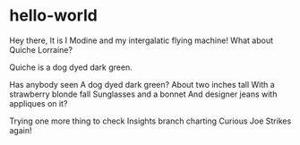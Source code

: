 # hello-world

Hey there,
It is I Modine and my intergalatic flying machine!
What about Quiche Lorraine?

Quiche is a dog dyed dark green.

Has anybody seen
A dog dyed dark green?
About two inches tall
With a strawberry blonde fall
Sunglasses and a bonnet
And designer jeans with appliques on it?

Trying one more thing to check Insights branch charting
Curious Joe Strikes again!

